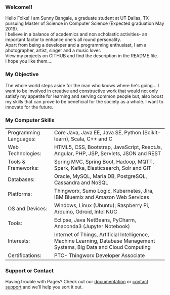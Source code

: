 ### Welcome!!
Hello Folks! I am Sunny Bangale, a graduate student at UT Dallas, TX pursuing Master of Science in Computer Science (Expected graduation May 2019).<br>
I believe in a balance of academics and non scholastic activities- an important factor to enhance one's all round personality. <br>
Apart from being a developer and a programming enthusiast, I am a photographer, artist, singer and a music lover. <br>
View my projects on GITHUB and find the description in the README file. <br>
I hope you like them.... 

### My Objective
The whole world steps aside for the man who knows where he's going...
I want to be involved in creative and constructive work that would not only satisfy my appetite for learning and serving common people but, also boost my skills that can prove to be beneficial for the society as a whole. I want to innovate for the future.

### My Computer Skills
<Table>
<tr>
<td>Programming Languages:</td>
<td>Core Java, Java EE, Java SE, Python (Scikit-learn), Scala, C++ and C </td>
<tr>

<tr>
<td>Web Technologies:</td>
<td>HTML5, CSS, Bootstrap, JavaScript, ReactJs, Angular, PHP, JSP, Servlets, JSON and REST</td>
</tr>

<tr>
<td>Tools & Frameworks:</td>
<td>Spring MVC, Spring Boot, Hadoop, MQTT, Spark, Kafka, Elasticsearch, Solr and GIT </td>
</tr>

<tr>
<td>Databases:</td>
<td>Oracle, MySQL, Maria DB, PostgreSQL, Cassandra and NoSQL </td>
</tr>

<tr>
<td>Platforms:</td>
<td>Thingworx, Sumo Logic, Kubernetes, Jira, IBM Bluemix and Amazon Web Services </td>
</tr>

<tr>
<td>OS and Devices:</td>
<td>Windows, Linux (Ubuntu); Raspberry Pi, Arduino, Odroid, Intel NUC </td>
</tr>

<tr>
<td>Tools:</td>
<td>Eclipse, Java NetBeans, PyCharm, Anaconda3 (Jupyter Notebook) </td>
</tr>
  
<tr>
<td>Interests:</td>
<td>Internet of Things, Artificial Intelligence, Machine Learning, Database Management Systems, Big Data and Cloud Computing </td>
</tr>

<tr>
<td>Certifications:</td>
<td>PTC- Thingworx Developer Associate </td>
</tr>  
</Table>

### Support or Contact
Having trouble with Pages? Check out our [documentation](https://help.github.com/pages) or [contact support](https://github.com/contact) and we’ll help you sort it out.
